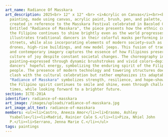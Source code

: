 ```yaml
---
art_name: Radiance Of Masskara
art_description: 2025<br> 12" x 12" <br> <i>Acrylic on Canvas</i><br><br> The
  painting, made using canvas, acrylic paint, brush, pen, and palette, was
  created in reference to the Masskara Festival celebrated in Bacolod City.
  Entitled "Radiance of Masskara", the piece presents how the ethnic culture of
  the Filipino continues to shine brightly even as the world progresses. It
  illustrates traditional dancers in their colorful masks performing in the
  streets, while also incorporating elements of modern society—such as flying
  drones, high-rise buildings, and new model jeeps. This fusion of traditional
  and contemporary imagery captures the essence of how Filipinos preserve their
  culture of joy despite constant societal changes. The choreography in the
  painting—expressed through dynamic brushstrokes and vivid colors—depicts the
  dancers’ hopeful energy, symbolizing the enduring spirit of the Filipino
  people. The presence of modern technology and towering structures does not
  clash with the cultural celebration but rather emphasizes its adaptability.
  "Radiance of Masskara" symbolizes strength, resilience, and hope—showing how
  the Filipino spirit continues to smile and shine, even through challenging
  times, while looking forward to a brighter future.
section: ICTE-201A
identifier: radiance-of-masskara
art_image: /images/uploads/radiance-of-masskara.jpg
art_image_alt_text: radiance-of-masskara
members: <ul><li>Castro, Aneeza Amor</li><li>Erasmo, Ashley
  Ysabelle</li><li>Madrid, Rainier Cale S.</li><li>Piza, Nhiel John
  P.</li><li>Serrano, Jenna Marie C.</li></ul>
tags: paintings
---
```

